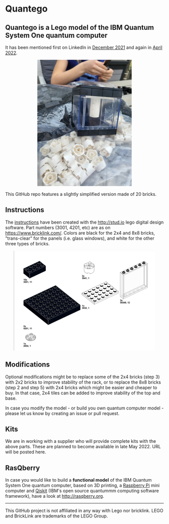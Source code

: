 # Quantego

## Quantego is a Lego model of the IBM Quantum System One quantum computer

It has been mentioned first on LinkedIn in [December 2021](https://www.linkedin.com/feed/update/urn:li:activity:6875070856679231488/) and again in [April 2022](https://www.linkedin.com/feed/update/urn:li:activity:6920362102687723520/).

<p align="center">
  <img src="1_20220414_121449.jpg" alt="Quantego" width="300"/>
</p>

This GitHub repo features a slightly simplified version made of 20 bricks.

## Instructions

The [instructions](lego-quantego-v04b.pdf) have been created with the http://stud.io lego digital design software. Part numbers (3001, 4201, etc) are as on https://www.bricklink.com/. Colors are black for the 2x4 and 8x8 bricks, "trans-clear" for the panels (i.e. glass windows), and white for the other three types of bricks. 

<p align="center">
  <img src="lego-quantego-v04b-parts.png" alt="Quantego" width="450"/>
</p>

## Modifications

Optional modifications might be to replace some of the 2x4 bricks (step 3) with 2x2 bricks to improve stability of the rack, or to replace the 8x8 bricks (step 2 and step 5) with 2x4 bricks which might be easier and cheaper to buy. In that case, 2x4 tiles can be added to improve stability of the top and base.

In case you modify the model - or build you own quantum computer model - please let us know by creating an issue or pull request.

## Kits

We are in working with a supplier who will provide complete kits with the above parts. These are planned to become available in late May 2022. URL will be posted here.

## RasQberry

In case you would like to build a **functional model** of the IBM Quantum System One quantum computer, based on 3D printing, a [Raspberry Pi](https://www.raspberrypi.org) mini computer and [Qiskit](http://qiskit.org) (IBM's open source quantummm computing software framework), have a look at http://rasqberry.org.

---
This GitHub project is not affiliated in any way with Lego nor bricklink. 
LEGO and BrickLink are trademarks of the LEGO Group.


